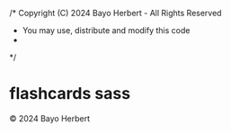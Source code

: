 /* Copyright (C) 2024 Bayo Herbert - All Rights Reserved
 * You may use, distribute and modify this code
 *
 */

# flashcards sass

 © 2024 Bayo Herbert

